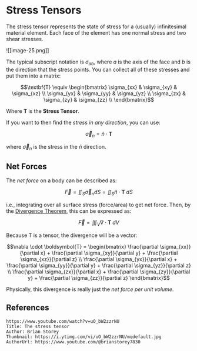 # Stress Tensors

The stress tensor represents the state of stress for a (usually) infinitesimal material element. Each face of the element has one normal stress and two shear stresses.

![[image-25.png]]

The typical subscript notation is $\sigma_{ab}$, where $a$ is the axis of the face and $b$ is the direction that the stress points. You can collect all of these stresses and put them into a matrix:

$$\textbf{T} \equiv \begin{bmatrix}
\sigma_{xx} & \sigma_{xy} & \sigma_{xz} \\
\sigma_{yx} & \sigma_{yy} & \sigma_{yz} \\
\sigma_{zx} & \sigma_{zy} & \sigma_{zz} \\
\end{bmatrix}$$

Where $\textbf{T}$ is the **Stress Tensor**. 

If you want to then find the *stress in any direction*, you can use:

$$\vec \sigma_n=\hat n\cdot \textbf{T}$$

where $\vec \sigma_n$ is the stress in the $\hat n$ direction.

## Net Forces


The *net force* on a body can be described as:

$$\vec F=\iint_S\vec \sigma_n dS = \iint_S\hat n \cdot \textbf{T}\;dS$$

i.e., integrating over all surface stress (force/area) to get net force. Then, by the [Divergence Theorem](Divergence%20Theorem.md), this can be expressed as:

$$\vec F = \iiint_{V}\nabla \cdot \textbf{T}\;dV$$

Because T is a tensor, the divergence will be a vector:

$$\nabla \cdot \boldsymbol{T} =
\begin{bmatrix}
\frac{\partial \sigma_{xx}}{\partial x} + \frac{\partial \sigma_{xy}}{\partial y} + \frac{\partial \sigma_{xz}}{\partial z} \\
\frac{\partial \sigma_{yx}}{\partial x} + \frac{\partial \sigma_{yy}}{\partial y} + \frac{\partial \sigma_{yz}}{\partial z} \\
\frac{\partial \sigma_{zx}}{\partial x} + \frac{\partial \sigma_{zy}}{\partial y} + \frac{\partial \sigma_{zz}}{\partial z}
\end{bmatrix}$$


Physically, this divergence is really just the *net force per unit volume*.


## References

```vid
https://www.youtube.com/watch?v=uO_bW2zzrNU
Title: The stress tensor
Author: Brian Storey
Thumbnail: https://i.ytimg.com/vi/uO_bW2zzrNU/mqdefault.jpg
AuthorUrl: https://www.youtube.com/@brianstorey7830
```